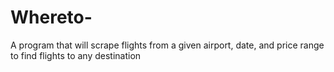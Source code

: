 # Whereto-
A program that will scrape flights from a given airport, date, and price range to find flights to any destination
